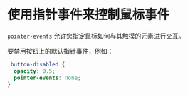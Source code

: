 # 使用指针事件来控制鼠标事件

[`pointer-events`](https://developer.mozilla.org/en-US/docs/Web/CSS/pointer-events) 允许您指定鼠标如何与其触摸的元素进行交互。

要禁用按钮上的默认指针事件，例如：

```css
.button-disabled {
  opacity: 0.5;
  pointer-events: none;
}
```
